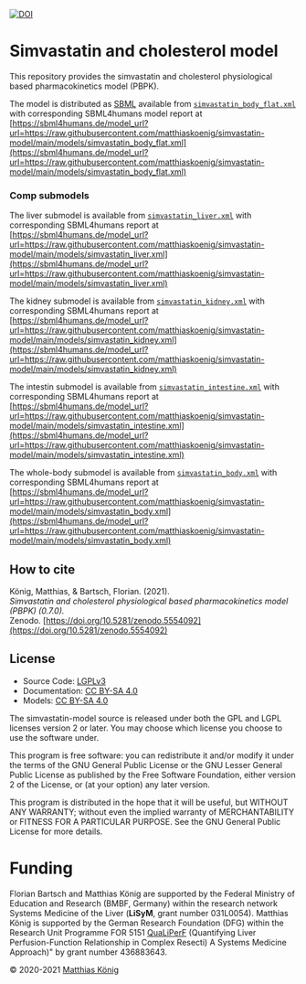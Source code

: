 [![DOI](https://zenodo.org/badge/DOI/10.5281/zenodo.5554092.svg)](https://doi.org/10.5281/zenodo.5554092)

# Simvastatin and cholesterol model
This repository provides the simvastatin and cholesterol physiological based pharmacokinetics model (PBPK).


The model is distributed as [SBML](http://sbml.org) available from [`simvastatin_body_flat.xml`](./models/simvastatin_body_flat.xml) with 
corresponding SBML4humans model report at [https://sbml4humans.de/model_url?url=https://raw.githubusercontent.com/matthiaskoenig/simvastatin-model/main/models/simvastatin_body_flat.xml](https://sbml4humans.de/model_url?url=https://raw.githubusercontent.com/matthiaskoenig/simvastatin-model/main/models/simvastatin_body_flat.xml)

### Comp submodels
The liver submodel is available from [`simvastatin_liver.xml`](./models/simvastatin_liver.xml) with corresponding SBML4humans report at
[https://sbml4humans.de/model_url?url=https://raw.githubusercontent.com/matthiaskoenig/simvastatin-model/main/models/simvastatin_liver.xml](https://sbml4humans.de/model_url?url=https://raw.githubusercontent.com/matthiaskoenig/simvastatin-model/main/models/simvastatin_liver.xml)

The kidney submodel is available from [`simvastatin_kidney.xml`](./models/simvastatin_kidney.xml) with corresponding SBML4humans report at
[https://sbml4humans.de/model_url?url=https://raw.githubusercontent.com/matthiaskoenig/simvastatin-model/main/models/simvastatin_kidney.xml](https://sbml4humans.de/model_url?url=https://raw.githubusercontent.com/matthiaskoenig/simvastatin-model/main/models/simvastatin_kidney.xml)

The intestin submodel is available from [`simvastatin_intestine.xml`](./models/simvastatin_intestine.xml) with corresponding SBML4humans report at
[https://sbml4humans.de/model_url?url=https://raw.githubusercontent.com/matthiaskoenig/simvastatin-model/main/models/simvastatin_intestine.xml](https://sbml4humans.de/model_url?url=https://raw.githubusercontent.com/matthiaskoenig/simvastatin-model/main/models/simvastatin_intestine.xml)

The whole-body submodel is available from [`simvastatin_body.xml`](./models/simvastatin_body.xml) with corresponding SBML4humans report at
[https://sbml4humans.de/model_url?url=https://raw.githubusercontent.com/matthiaskoenig/simvastatin-model/main/models/simvastatin_body.xml](https://sbml4humans.de/model_url?url=https://raw.githubusercontent.com/matthiaskoenig/simvastatin-model/main/models/simvastatin_body.xml)

## How to cite
König, Matthias, & Bartsch, Florian. (2021).  
*Simvastatin and cholesterol physiological based pharmacokinetics model (PBPK) (0.7.0).*   
Zenodo. [https://doi.org/10.5281/zenodo.5554092](https://doi.org/10.5281/zenodo.5554092)

## License

* Source Code: [LGPLv3](http://opensource.org/licenses/LGPL-3.0)
* Documentation: [CC BY-SA 4.0](http://creativecommons.org/licenses/by-sa/4.0/)
* Models: [CC BY-SA 4.0](http://creativecommons.org/licenses/by-sa/4.0/)

The simvastatin-model source is released under both the GPL and LGPL licenses version 2 or
later. You may choose which license you choose to use the software under.

This program is free software: you can redistribute it and/or modify it under
the terms of the GNU General Public License or the GNU Lesser General Public
License as published by the Free Software Foundation, either version 2 of the
License, or (at your option) any later version.

This program is distributed in the hope that it will be useful, but WITHOUT ANY
WARRANTY; without even the implied warranty of MERCHANTABILITY or FITNESS FOR A
PARTICULAR PURPOSE. See the GNU General Public License for more details.

Funding
=======
Florian Bartsch and Matthias König are supported by the Federal Ministry of Education and Research (BMBF, Germany)
within the research network Systems Medicine of the Liver (**LiSyM**, grant number 031L0054). Matthias König
is supported by the German Research Foundation (DFG) within the Research Unit Programme FOR 5151
[QuaLiPerF](https://qualiperf.de) (Quantifying Liver Perfusion-Function Relationship in Complex Resecti)
A Systems Medicine Approach)" by grant number 436883643.

© 2020-2021 [Matthias König](https://livermetabolism.com)
